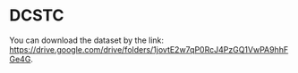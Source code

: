 # DCSTC

You can download the dataset by the link: https://drive.google.com/drive/folders/1jovtE2w7qP0RcJ4PzGQ1VwPA9hhFGe4G.
